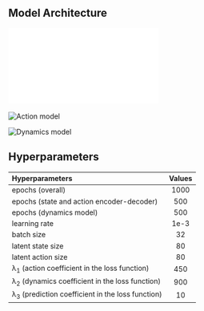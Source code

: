 ## Model Architecture

![State model](./image/state_model.pdf)

![Action model]()

![Dynamics model]()

## Hyperparameters

| Hyperparameters | Values | 
| :------------- | :----------: | 
|  epochs (overall) | 1000 | 
| epochs (state and action encoder-decoder) | 500 |
| epochs (dynamics model) | 500 |
| learning rate | 1e-3 |
| batch size | 32 |
| latent state size | 80 |
| latent action size | 80 |
| &lambda;<sub>1</sub> (action coefficient in the loss function) | 450 |
| &lambda;<sub>2</sub> (dynamics coefficient in the loss function) | 900 |
| &lambda;<sub>3</sub> (prediction coefficient in the loss function) | 10 |
